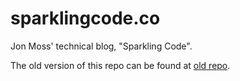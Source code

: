 # sparklingcode.co

Jon Moss' technical blog, "Sparkling Code".

The old version of this repo can be found at
[old repo][].

[old repo]: https://github.com/maclover7/sparklingcode.co-archived
